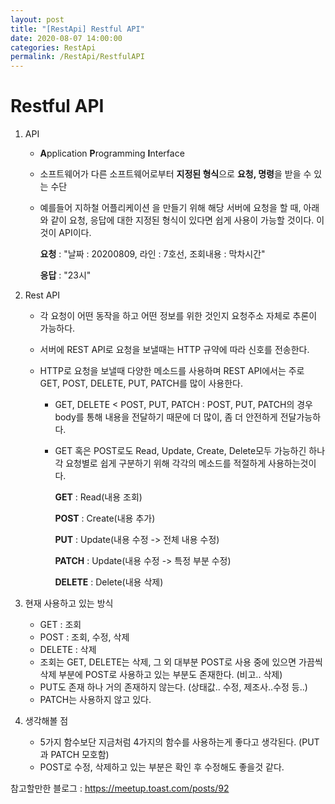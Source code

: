 ```yaml
---
layout: post
title: "[RestApi] Restful API"
date: 2020-08-07 14:00:00
categories: RestApi
permalink: /RestApi/RestfulAPI
---
```


# Restful API

1. API

   - **A**pplication **P**rogramming **I**nterface

   - 소프트웨어가 다른 소프트웨어로부터 **지정된 형식**으로 **요청, 명령**을 받을 수 있는 수단

   - 예를들어 지하철 어플리케이션 을 만들기 위해 해당 서버에 요청을 할 때,  아래와 같이 요청, 응답에 대한 지정된 형식이 있다면 쉽게 사용이 가능할 것이다. 이것이 API이다.

     **요청** : "날짜 : 20200809, 라인 : 7호선, 조회내용 : 막차시간" 

     **응답** : "23시" 

     

2. Rest API

   - 각 요청이 어떤 동작을 하고 어떤 정보를 위한 것인지 요청주소 자체로 추론이 가능하다.

   - 서버에 REST API로 요청을 보낼때는 HTTP 규약에 따라 신호를 전송한다.

   - HTTP로 요청을 보낼때 다양한 메소드를 사용하며 REST API에서는 주로 GET, POST, DELETE, PUT, PATCH를 많이 사용한다.

     - GET, DELETE < POST, PUT, PATCH  : POST, PUT, PATCH의 경우 body를 통해 내용을 전달하기 때문에 더 많이, 좀 더 안전하게 전달가능하다.

     - GET 혹은 POST로도 Read, Update, Create, Delete모두 가능하긴 하나 각 요청별로 쉽게 구분하기 위해 각각의 메소드를 적절하게 사용하는것이다.

       **GET** : Read(내용 조회) 

       **POST** : Create(내용 추가)

       **PUT** : Update(내용 수정 -> 전체 내용 수정)

       **PATCH** : Update(내용 수정 -> 특정 부분 수정)

       **DELETE** : Delete(내용 삭제)

       

3. 현재 사용하고 있는 방식

   - GET : 조회 
   - POST : 조회, 수정, 삭제
   - DELETE : 삭제
   - 조회는 GET, DELETE는 삭제, 그 외 대부분 POST로 사용 중에 있으면 가끔씩 삭제 부분에 POST로 사용하고 있는 부분도 존재한다. (비고.. 삭제)
   - PUT도 존재 하나 거의 존재하지 않는다. (상태값.. 수정, 제조사..수정 등..)
   - PATCH는 사용하지 않고 있다.

   

4. 생각해볼 점

   - 5가지 함수보단 지금처럼 4가지의 함수를 사용하는게 좋다고 생각된다. (PUT과 PATCH 모호함)
   - POST로 수정, 삭제하고 있는 부분은 확인 후 수정해도 좋을것 같다.

참고할만한 블로그 : <https://meetup.toast.com/posts/92>